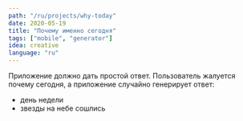 ```yaml
---
path: "/ru/projects/why-today"
date: 2020-05-19
title: "Почему именно сегодня"
tags: ["mobile", "generator"]
idea: creative
language: "ru"
---
```


Приложение должно дать простой ответ. Пользователь жалуется почему сегодня, а приложение случайно генерирует ответ:

- день недели
- звезды на небе сошлись